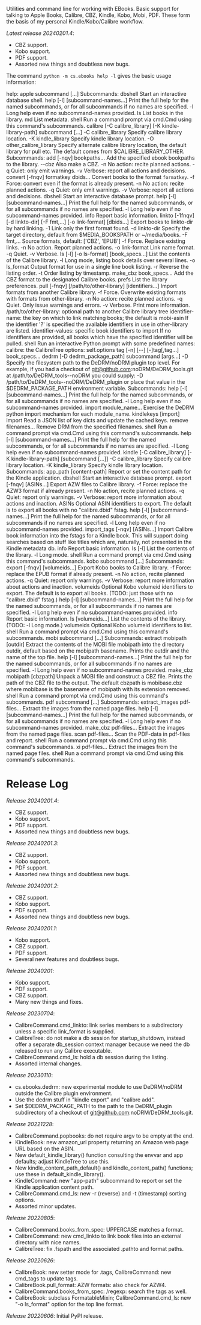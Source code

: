 Utilities and command line for working with EBooks.
Basic support for talking to Apple Books, Calibre, CBZ, Kindle, Kobo, Mobi, PDF.
These form the basis of my personal Kindle/Kobo/Calibre workflow.

*Latest release 20240201.4*:
* CBZ support.
* Kobo support.
* PDF support.
* Assorted new things and doubtless new bugs.

The command `python -m cs.ebooks help -l` gives the basic usage information:

  help:
    apple subcommand [...]
        Subcommands:
          dbshell
            Start an interactive database shell.
          help [-l] [subcommand-names...]
            Print the full help for the named subcommands,
            or for all subcommands if no names are specified.
            -l  Long help even if no subcommand-names provided.
          ls
            List books in the library.
          md
            List metadata.
          shell
            Run a command prompt via cmd.Cmd using this command's subcommands.
    calibre [-C calibre_library] [-K kindle-library-path] subcommand [...]
        -C calibre_library
          Specify calibre library location.
        -K kindle_library
          Specify kindle library location.
        -O other_calibre_library
          Specify alternate calibre library location, the default library
          for pull etc. The default comes from $CALIBRE_LIBRARY_OTHER.
        Subcommands:
          add [-nqv] bookpaths...
            Add the specified ebook bookpaths to the library.
            --cbz Also make a CBZ.
            -n    No action: recite planned actions.
            -q    Quiet: only emit warnings.
            -v    Verbose: report all actions and decisions.
          convert [-fnqv] formatkey dbids...
            Convert books to the format `formatkey`.
            -f    Force: convert even if the format is already present.
            -n    No action: recite planned actions.
            -q    Quiet: only emit warnings.
            -v    Verbose: report all actions and decisions.
          dbshell
            Start an interactive database prompt.
          help [-l] [subcommand-names...]
            Print the full help for the named subcommands,
            or for all subcommands if no names are specified.
            -l  Long help even if no subcommand-names provided.
          info
            Report basic information.
          linkto [-1fnqv] [-d linkto-dir] [-F fmt,...] [-o link-format] [dbids...]
            Export books to linkto-dir by hard linking.
            -1              Link only the first format found.
            -d linkto-dir   Specify the target directory, default from $MEDIA_BOOKSPATH
                            or ~/media/books.
            -F fmt,...      Source formats, default: ['CBZ', 'EPUB']
            -f              Force. Replace existing links.
            -n              No action. Report planned actions.
            -o link-format  Link name format.
            -q              Quiet.
            -v              Verbose.
          ls [-l] [-o ls-format] [book_specs...]
            List the contents of the Calibre library.
            -l            Long mode, listing book details over several lines.
            -o ls_format  Output format for use in a single line book listing.
            -r            Reverse the listing order.
            -t            Order listing by timestamp.
          make_cbz book_specs...
            Add the CBZ format to the designated Calibre books.
          prefs
            List the library preferences.
          pull [-fnqv] [/path/to/other-library] [identifiers...]
            Import formats from another Calibre library.
            -f    Force. Overwrite existing formats with formats from other-library.
            -n    No action: recite planned actions.
            -q    Quiet. Only issue warnings and errors.
            -v    Verbose. Print more information.
            /path/to/other-library: optional path to another Calibre library tree
            identifier-name: the key on which to link matching books;
              the default is mobi-asin
              If the identifier '?' is specified the available
              identifiers in use in other-library are listed.
            identifier-values: specific book identifiers to import
              If no identifiers are provided, all books which have
              the specified identifier will be pulled.
          shell
            Run an interactive Python prompt with some predefined names:
            calibre: the CalibreTree
            options: self.options
          tag [-n] [--] [-]tag[,tag...] book_specs...
    dedrm [-D dedrm_package_path] subcommand [args...]
          -D  Specify the filesystem path to the DeDRM/noDRM plugin top level.
              For example, if you had a checkout of git@github.com:noDRM/DeDRM_tools.git
              at /path/to/DeDRM_tools--noDRM you could supply:
              -D /path/to/DeDRM_tools--noDRM/DeDRM_plugin
              or place that value in the $DEDRM_PACKAGE_PATH environment variable.
        Subcommands:
          help [-l] [subcommand-names...]
            Print the full help for the named subcommands,
            or for all subcommands if no names are specified.
            -l  Long help even if no subcommand-names provided.
          import module_name...
            Exercise the DeDRM python import mechanism for each module_name.
          kindlekeys [import]
            import    Read a JSON list of key dicts and update the cached keys.
          remove filenames...
            Remove DRM from the specified filenames.
          shell
            Run a command prompt via cmd.Cmd using this command's subcommands.
    help [-l] [subcommand-names...]
      Print the full help for the named subcommands,
      or for all subcommands if no names are specified.
      -l  Long help even if no subcommand-names provided.
    kindle [-C calibre_library] [-K kindle-library-path] [subcommand [...]]
        -C calibre_library
          Specify calibre library location.
        -K kindle_library
          Specify kindle library location.
        Subcommands:
          app_path [content-path]
            Report or set the content path for the Kindle application.
          dbshell
            Start an interactive database prompt.
          export [-fnqv] [ASINs...]
            Export AZW files to Calibre library.
            -f    Force: replace the AZW3 format if already present.
            -n    No action, recite planned actions.
            -q    Quiet: report only warnings.
            -v    Verbose: report more information about actions and inaction.
            ASINs Optional ASIN identifiers to export.
                  The default is to export all books with no "calibre.dbid" fstag.
          help [-l] [subcommand-names...]
            Print the full help for the named subcommands,
            or for all subcommands if no names are specified.
            -l  Long help even if no subcommand-names provided.
          import_tags [-nqv] [ASINs...]
            Import Calibre book information into the fstags for a Kindle book.
            This will support doing searches based on stuff like
            titles which are, naturally, not presented in the Kindle
            metadata db.
          info
            Report basic information.
          ls [-l]
            List the contents of the library.
            -l  Long mode.
          shell
            Run a command prompt via cmd.Cmd using this command's subcommands.
    kobo subcommand [...]
        Subcommands:
          export [-fnqv] [volumeids...]
            Export Kobo books to Calibre library.
            -f    Force: replace the EPUB format if already present.
            -n    No action, recite planned actions.
            -q    Quiet: report only warnings.
            -v    Verbose: report more information about actions and inaction.
            volumeids
                  Optional Kobo volumeid identifiers to export.
                  The default is to export all books.
                  (TODO: just those with no "calibre.dbid" fstag.)
          help [-l] [subcommand-names...]
            Print the full help for the named subcommands,
            or for all subcommands if no names are specified.
            -l  Long help even if no subcommand-names provided.
          info
            Report basic information.
          ls [volumeids...]
            List the contents of the library.
            (TODO: -l  Long mode.)
            volumeids
                  Optional Kobo volumeid identifiers to list.
          shell
            Run a command prompt via cmd.Cmd using this command's subcommands.
    mobi subcommand [...]
        Subcommands:
          extract mobipath [outdir]
            Extract the contents of the MOBI file mobipath
            into the directory outdir, default based on the mobipath basename.
            Prints the outdir and the name of the top file.
          help [-l] [subcommand-names...]
            Print the full help for the named subcommands,
            or for all subcommands if no names are specified.
            -l  Long help even if no subcommand-names provided.
          make_cbz mobipath [cbzpath]
            Unpack a MOBI file and construct a CBZ file.
            Prints the path of the CBZ file to the output.
            The default cbzpath is mobibase.cbz where mobibase is the
            basename of mobipath with its extension removed.
          shell
            Run a command prompt via cmd.Cmd using this command's subcommands.
    pdf subcommand [...]
        Subcommands:
          extract_images pdf-files...
            Extract the images from the named page files.
          help [-l] [subcommand-names...]
            Print the full help for the named subcommands,
            or for all subcommands if no names are specified.
            -l  Long help even if no subcommand-names provided.
          make_cbz pdf-files...
            Extract the images from the named page files.
          scan pdf-files...
            Scan the PDF-data in pdf-files and report.
          shell
            Run a command prompt via cmd.Cmd using this command's subcommands.
          xi pdf-files...
            Extract the images from the named page files.
    shell
      Run a command prompt via cmd.Cmd using this command's subcommands.

# Release Log



*Release 20240201.4*:
* CBZ support.
* Kobo support.
* PDF support.
* Assorted new things and doubtless new bugs.

*Release 20240201.3*:
* CBZ support.
* Kobo support.
* PDF support.
* Assorted new things and doubtless new bugs.

*Release 20240201.2*:
* CBZ support.
* Kobo support.
* PDF support.
* Assorted new things and doubtless new bugs.

*Release 20240201.1*:
* Kobo support.
* CBZ support.
* PDF support.
* Several new features and doubtless bugs.

*Release 20240201*:
* Kobo support.
* PDF support.
* CBZ support.
* Many new things and fixes.

*Release 20230704*:
* CalibreCommand.cmd_linkto: link series members to a subdirectory unless a specific link_format is supplied.
* CalibreTree: do not make a db session for startup_shutdown, instead offer a separate db_session context manager because we need the db released to run any Calibre executable.
* CalibreCommand.cmd_ls: hold a db session during the listing.
* Assorted internal changes.

*Release 20230110*:
* cs.ebooks.dedrm: new experimental module to use DeDRM/noDRM outside the Calibre plugin environment.
* Use the dedrm stuff in "kindle export" and "calibre add".
* Set $DEDRM_PACKAGE_PATH to the path to the DeDRM_plugin subdirectory of a checkout of git@github.com:noDRM/DeDRM_tools.git.

*Release 20221228*:
* CalibreCommand.popbooks: do not require argv to be empty at the end.
* KindleBook: new amazon_url property returning an Amazon web page URL based on the ASIN.
* New default_kindle_library() function consulting the envvar and app defaults; adjust KindleTree to use this.
* New kindle_content_path_default() and kindle_content_path() functions; use these in default_kindle_library().
* KindleCommand: new "app-path" subcommand to report or set the Kindle application content path.
* CalibreCommand.cmd_ls: new -r (reverse) and -t (timestamp) sorting options.
* Assorted minor updates.

*Release 20220805*:
* CalibreCommand.books_from_spec: UPPERCASE matches a format.
* CalibreCommand: new cmd_linkto to link book files into an external directory with nice names.
* CalibreTree: fix .fspath and the associated .pathto and format paths.

*Release 20220626*:
* CalibreBook: new setter mode for .tags, CalibreCommand: new cmd_tags to update tags.
* CalibreBook.pull_format: AZW formats: also check for AZW4.
* CalibreCommand.books_from_spec: /regexp: search the tags as well.
* CalibreBook: subclass FormatableMixin; CalibreCommand.cmd_ls: new "-o ls_format" option for the top line format.

*Release 20220606*:
Initial PyPI release.
